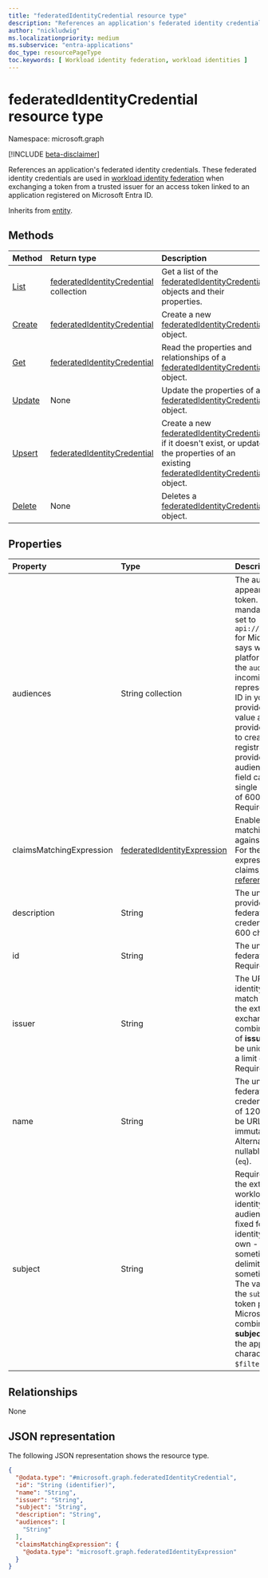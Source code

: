 ```yaml
---
title: "federatedIdentityCredential resource type"
description: "References an application's federated identity credentials. These federated identity credentials are used in workload identity federation when exchanging a token from a trusted issuer for an access token linked to an application registered on Azure AD."
author: "nickludwig"
ms.localizationpriority: medium
ms.subservice: "entra-applications"
doc_type: resourcePageType
toc.keywords: [ Workload identity federation, workload identities ]
---
```


# federatedIdentityCredential resource type

Namespace: microsoft.graph

[!INCLUDE [beta-disclaimer](../../includes/beta-disclaimer.md)]

References an application's federated identity credentials. These federated identity credentials are used in [workload identity federation](/azure/active-directory/develop/workload-identity-federation) when exchanging a token from a trusted issuer for an access token linked to an application registered on Microsoft Entra ID.

Inherits from [entity](../resources/entity.md).


## Methods
|Method|Return type|Description|
|:---|:---|:---|
|[List](../api/application-list-federatedidentitycredentials.md)|[federatedIdentityCredential](../resources/federatedidentitycredential.md) collection|Get a list of the [federatedIdentityCredential](../resources/federatedidentitycredential.md) objects and their properties.|
|[Create](../api/application-post-federatedidentitycredentials.md)|[federatedIdentityCredential](../resources/federatedidentitycredential.md)|Create a new [federatedIdentityCredential](../resources/federatedidentitycredential.md) object.|
|[Get](../api/federatedidentitycredential-get.md)|[federatedIdentityCredential](../resources/federatedidentitycredential.md)|Read the properties and relationships of a [federatedIdentityCredential](../resources/federatedidentitycredential.md) object.|
|[Update](../api/federatedidentitycredential-update.md)|None|Update the properties of a [federatedIdentityCredential](../resources/federatedidentitycredential.md) object.|
|[Upsert](../api/federatedidentitycredential-upsert.md)|[federatedIdentityCredential](../resources/federatedidentitycredential.md)|Create a new [federatedIdentityCredential](../resources/federatedidentitycredential.md) if it doesn't exist, or update the properties of an existing [federatedIdentityCredential](../resources/federatedidentitycredential.md) object.|
|[Delete](../api/federatedidentitycredential-delete.md)|None|Deletes a [federatedIdentityCredential](../resources/federatedidentitycredential.md) object.|

## Properties
|Property|Type|Description|
|:---|:---|:---|
| audiences | String collection | The audience that can appear in the external token. This field is mandatory and should be set to `api://AzureADTokenExchange` for Microsoft Entra ID. It says what Microsoft identity platform should accept in the `aud` claim in the incoming token. This value represents Microsoft Entra ID in your external identity provider and has no fixed value across identity providers - you may need to create a new application registration in your identity provider to serve as the audience of this token. This field can only accept a single value and has a limit of 600 characters. Required. |
| claimsMatchingExpression |[federatedIdentityExpression](../resources/federatedidentityexpression.md)| Enables the use of claims matching expressions against specified claims. For the list of supported expression syntax and claims, visit the [Flexible FIC reference](https://aka.ms/flexiblefic). |
| description | String | The un-validated, user-provided description of the federated identity credential. It has a limit of 600 characters. Optional.  |
| id| String | The unique identifier for the federated identity. Required. Read-only.  |
| issuer | String | The URL of the external identity provider and must match the `issuer` claim of the external token being exchanged. The combination of the values of **issuer** and **subject** must be unique on the app. It has a limit of 600 characters. Required. |
| name | String | The unique identifier for the federated identity credential, which has a limit of 120 characters and must be URL friendly. It is immutable once created. Alternate key. Required. Not nullable. Supports `$filter` (`eq`). |
| subject | String | Required. The identifier of the external software workload within the external identity provider. Like the audience value, it has no fixed format, as each identity provider uses their own - sometimes a GUID, sometimes a colon delimited identifier, sometimes arbitrary strings. The value here must match the `sub` claim within the token presented to Microsoft Entra ID. The combination of **issuer** and **subject** must be unique on the app. It has a limit of 600 characters. Supports `$filter` (`eq`). |




## Relationships

None


## JSON representation
The following JSON representation shows the resource type.
<!-- {
  "blockType": "resource",
  "keyProperty": "id",
  "@odata.type": "microsoft.graph.federatedIdentityCredential",
  "baseType": "microsoft.graph.entity",
  "openType": false
}
-->
``` json
{
  "@odata.type": "#microsoft.graph.federatedIdentityCredential",
  "id": "String (identifier)",
  "name": "String",
  "issuer": "String",
  "subject": "String",
  "description": "String",
  "audiences": [
    "String"
  ],
  "claimsMatchingExpression": {
    "@odata.type": "microsoft.graph.federatedIdentityExpression"
  }
}
```
